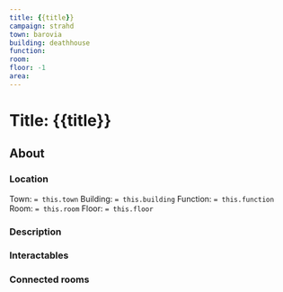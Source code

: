 ```yaml
---
title: {{title}}
campaign: strahd
town: barovia
building: deathhouse
function: 
room: 
floor: -1
area: 
---
```

# Title: {{title}}
## About
### Location
Town: `= this.town`
Building: `= this.building`
Function: `= this.function`
Room: `= this.room`
Floor: `= this.floor` 
### Description
### Interactables
### Connected rooms